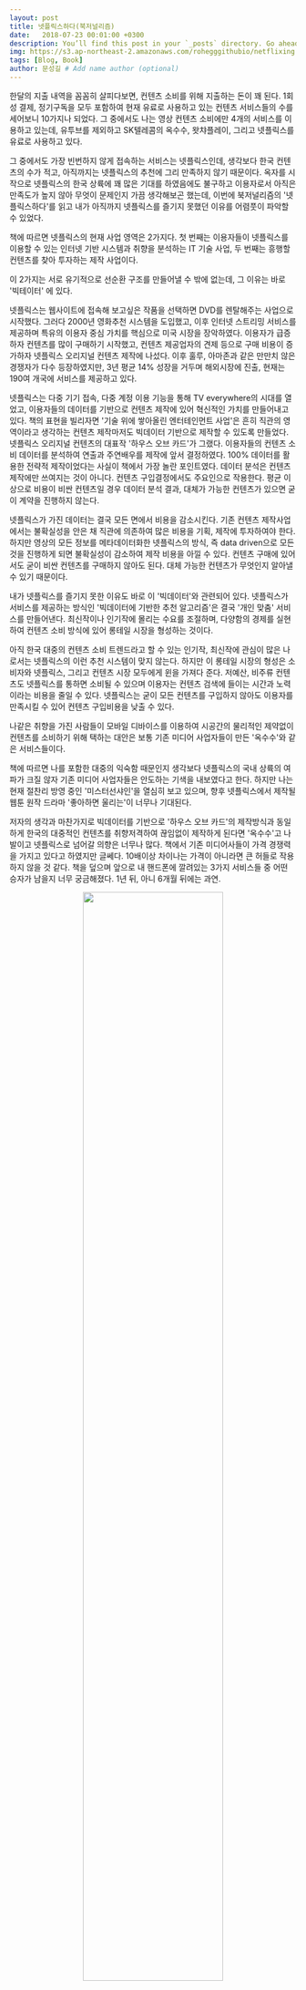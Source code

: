 ```yaml
---
layout: post
title: 넷플릭스하다(북저널리즘)
date:   2018-07-23 00:01:00 +0300
description: You’ll find this post in your `_posts` directory. Go ahead and edit it and re-build the site to see your changes. # Add post description (optional)
img: https://s3.ap-northeast-2.amazonaws.com/rohegggithubio/netflixing.jpg  # Add image post (optional)
tags: [Blog, Book]
author: 문성길 # Add name author (optional)
---
```

한달의 지출 내역을 꼼꼼히 살피다보면, 컨텐츠 소비를 위해 지출하는 돈이 꽤 된다. 1회성 결제, 정기구독을 모두 포함하여 현재 유료로 사용하고 있는 컨텐츠 서비스들의 수를 세어보니 10가지나 되었다. 그 중에서도 나는 영상 컨텐츠 소비에만 4개의 서비스를 이용하고 있는데, 유투브를 제외하고 SK텔레콤의 옥수수, 왓챠플레이, 그리고 넷플릭스를 유료로 사용하고 있다.

그 중에서도 가장 빈번하지 않게 접속하는 서비스는 넷플릭스인데, 생각보다 한국 컨텐츠의 수가 적고, 아직까지는 넷플릭스의 추천에 그리 만족하지 않기 때문이다. 옥자를 시작으로 넷플릭스의 한국 상륙에 꽤 많은 기대를 하였음에도 불구하고 이용자로서 아직은 만족도가 높지 않아 무엇이 문제인지 가끔 생각해보곤 했는데, 이번에 북저널리즘의 '넷플릭스하다'를 읽고 내가 아직까지 넷플릭스를 즐기지 못했던 이유를 어렴풋이 파악할 수 있었다.

책에 따르면 넷플릭스의 현재 사업 영역은 2가지다. 첫 번째는 이용자들이 넷플릭스를 이용할 수 있는 인터넷 기반 시스템과 취향을 분석하는 IT 기술 사업, 두 번째는 흥행할 컨텐츠를 찾아 투자하는 제작 사업이다.

이 2가지는 서로 유기적으로 선순환 구조를 만들어낼 수 밖에 없는데, 그 이유는 바로 '빅테이터' 에 있다.

넷플릭스는 웹사이트에 접속해 보고싶은 작품을 선택하면 DVD를 렌탈해주는 사업으로 시작했다. 그러다 2000년 영화추천 시스템을 도입했고, 이후 인터넷 스트리밍 서비스를 제공하며 특유의 이용자 중심 가치를 핵심으로 미국 시장을 장악하였다. 이용자가 급증하자 컨텐츠를 많이 구매하기 시작했고, 컨텐츠 제공업자의 견제 등으로 구매 비용이 증가하자 넷플릭스 오리지널 컨텐츠 제작에 나섰다. 이후 훌루, 아마존과 같은 만만치 않은 경쟁자가 다수 등장하였지만, 3년 평균 14% 성장을 거두며 해외시장에 진출, 현재는 190여 개국에 서비스를 제공하고 있다.

넷플릭스는 다중 기기 접속, 다중 계정 이용 기능을 통해 TV everywhere의 시대를 열었고, 이용자들의 데이터를 기반으로 컨텐츠 제작에 있어 혁신적인 가치를 만들어내고 있다. 책의 표현을 빌리자면 '기술 위에 쌓아올린 엔터테인먼트 사업'은 흔히 직관의 영역이라고 생각하는 컨텐츠 제작마저도 빅데이터 기반으로 제작할 수 있도록 만들었다. 넷플릭스 오리지널 컨텐츠의 대표작 '하우스 오브 카드'가 그랬다. 이용자들의 컨텐츠 소비 데이터를 분석하여 연출과 주연배우를 제작에 앞서 결정하였다. 100% 데이터를 활용한 전략적 제작이었다는 사실이 책에서 가장 놀란 포인트였다. 데이터 분석은 컨텐츠 제작에만 쓰여지는 것이 아니다. 컨텐츠 구입결정에서도 주요인으로 작용한다. 평균 이상으로 비용이 비싼 컨텐츠일 경우 데이터 분석 결과, 대체가 가능한 컨텐츠가 있으면 굳이 계약을 진행하지 않는다.

넷플릭스가 가진 데이터는 결국 모든 면에서 비용을 감소시킨다. 기존 컨텐츠 제작사업에서는 불확실성을 안은 채 직관에 의존하여 많은 비용을 기획, 제작에 투자하여야 한다. 하지만 영상의 모든 정보를 메타데이터화한 넷플릭스의 방식, 즉 data driven으로 모든 것을 진행하게 되면 불확실성이 감소하여 제작 비용을 아낄 수 있다. 컨텐츠 구매에 있어서도 굳이 비싼 컨텐츠를 구매하지 않아도 된다. 대체 가능한 컨텐츠가 무엇인지 알아낼 수 있기 때문이다.

내가 넷플릭스를 즐기지 못한 이유도 바로 이 '빅데이터'와 관련되어 있다. 넷플릭스가 서비스를 제공하는 방식인 '빅데이터에 기반한 추천 알고리즘'은 결국 '개인 맞춤' 서비스를 만들어낸다. 최신작이나 인기작에 몰리는 수요를 조절하며, 다양함의 경제를 실현하여 컨텐츠 소비 방식에 있어 롱테일 시장을 형성하는 것이다.

아직 한국 대중의 컨텐츠 소비 트렌드라고 할 수 있는 인기작, 최신작에 관심이 많은 나로서는 넷플릭스의 이런 추천 시스템이 맞지 않는다. 하지만 이 롱테일 시장의 형성은 소비자와 넷플릭스, 그리고 컨텐츠 시장 모두에게 윈을 가져다 준다. 저예산, 비주류 컨텐츠도 넷플릭스를 통하면 소비될 수 있으며 이용자는 컨텐츠 검색에 들이는 시간과 노력이라는 비용을 줄일 수 있다. 넷플릭스는 굳이 모든 컨텐츠를 구입하지 않아도 이용자를 만족시킬 수 있어 컨텐츠 구입비용을 낮출 수 있다.

나같은 취향을 가진 사람들이 모바일 디바이스를 이용하여 시공간의 물리적인 제약없이 컨텐츠를 소비하기 위해 택하는 대안은 보통 기존 미디어 사업자들이 만든 '옥수수'와 같은 서비스들이다.

책에 따르면 나를 포함한 대중의 익숙함 때문인지 생각보다 넷플릭스의 국내 상륙의 여파가 크질 않자 기존 미디어 사업자들은 안도하는 기색을 내보였다고 한다. 하지만 나는 현재 절찬리 방영 중인 '미스터선샤인'을 열심히 보고 있으며, 향후 넷플릭스에서 제작될 웹툰 원작 드라마 '좋아하면 울리는'이 너무나 기대된다.

저자의 생각과 마찬가지로 빅데이터를 기반으로 '하우스 오브 카드'의 제작방식과 동일하게 한국의 대중적인 컨텐츠를 취향저격하여 끊임없이 제작하게 된다면 '옥수수'고 나발이고 넷플릭스로 넘어갈 의향은 너무나 많다. 책에서 기존 미디어사들이 가격 경쟁력을 가지고 있다고 하였지만 글쎄다. 10배이상 차이나는 가격이 아니라면 큰 허들로 작용하지 않을 것 같다. 책을 덮으며 앞으로 내 핸드폰에 깔려있는 3가지 서비스들 중 어떤 승자가 남을지 너무 궁금해졌다. 1년 뒤, 아니 6개월 뒤에는 과연.

<p style="text-align:center;"><img src="https://s3.ap-northeast-2.amazonaws.com/rohegggithubio/cellphone-contents.PNG" width="70%"></p>

